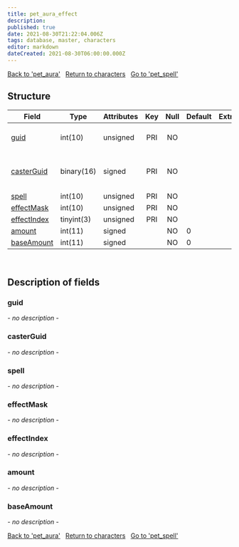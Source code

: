 ```yaml
---
title: pet_aura_effect
description: 
published: true
date: 2021-08-30T21:22:04.006Z
tags: database, master, characters
editor: markdown
dateCreated: 2021-08-30T06:00:00.000Z
---
```


<a href="https://dev.trinitycore.info/en/database/master/characters/pet_aura" class="mt-5 v-btn v-btn--depressed v-btn--flat v-btn--outlined theme--light v-size--default darkblue--text text--lighten-3"><span class="v-btn__content"><i aria-hidden="true" class="v-icon notranslate v-icon--left mdi mdi-arrow-left theme--light"></i><span>Back to 'pet_aura'</span></span></a>&nbsp;&nbsp;&nbsp;<a href="https://dev.trinitycore.info/en/database/master/characters/home" class="mt-5 v-btn v-btn--depressed v-btn--flat v-btn--outlined theme--light v-size--default darkblue--text text--lighten-3"><span class="v-btn__content"><i aria-hidden="true" class="v-icon notranslate v-icon--left mdi mdi-home-outline theme--light"></i><span>Return to characters</span></span></a>&nbsp;&nbsp;&nbsp;<a href="https://dev.trinitycore.info/en/database/master/characters/pet_spell" class="mt-5 v-btn v-btn--depressed v-btn--flat v-btn--outlined theme--light v-size--default darkblue--text text--lighten-3"><span class="v-btn__content"><span>Go to 'pet_spell'</span><i aria-hidden="true" class="v-icon notranslate v-icon--right mdi mdi-arrow-right theme--light"></i></span></a>

## Structure

| Field | Type | Attributes | Key | Null | Default | Extra | Comment |
| --- | --- | --- | :---: | :---: | --- | --- | --- |
| [guid](#guid) | int(10) | unsigned | PRI | NO |  |  | Global Unique Identifier |
| [casterGuid](#casterguid) | binary(16) | signed | PRI | NO |  |  | Full Global Unique Identifier |
| [spell](#spell) | int(10) | unsigned | PRI | NO |  |  |  |
| [effectMask](#effectmask) | int(10) | unsigned | PRI | NO |  |  |  |
| [effectIndex](#effectindex) | tinyint(3) | unsigned | PRI | NO |  |  |  |
| [amount](#amount) | int(11) | signed |  | NO | 0 |  |  |
| [baseAmount](#baseamount) | int(11) | signed |  | NO | 0 |  |  |
&nbsp;
## Description of fields

### guid
*- no description -*
&nbsp;

### casterGuid
*- no description -*
&nbsp;

### spell
*- no description -*
&nbsp;

### effectMask
*- no description -*
&nbsp;

### effectIndex
*- no description -*
&nbsp;

### amount
*- no description -*
&nbsp;

### baseAmount
*- no description -*
&nbsp;

<a href="https://dev.trinitycore.info/en/database/master/characters/pet_aura" class="mt-5 v-btn v-btn--depressed v-btn--flat v-btn--outlined theme--light v-size--default darkblue--text text--lighten-3"><span class="v-btn__content"><i aria-hidden="true" class="v-icon notranslate v-icon--left mdi mdi-arrow-left theme--light"></i><span>Back to 'pet_aura'</span></span></a>&nbsp;&nbsp;&nbsp;<a href="https://dev.trinitycore.info/en/database/master/characters/home" class="mt-5 v-btn v-btn--depressed v-btn--flat v-btn--outlined theme--light v-size--default darkblue--text text--lighten-3"><span class="v-btn__content"><i aria-hidden="true" class="v-icon notranslate v-icon--left mdi mdi-home-outline theme--light"></i><span>Return to characters</span></span></a>&nbsp;&nbsp;&nbsp;<a href="https://dev.trinitycore.info/en/database/master/characters/pet_spell" class="mt-5 v-btn v-btn--depressed v-btn--flat v-btn--outlined theme--light v-size--default darkblue--text text--lighten-3"><span class="v-btn__content"><span>Go to 'pet_spell'</span><i aria-hidden="true" class="v-icon notranslate v-icon--right mdi mdi-arrow-right theme--light"></i></span></a>

